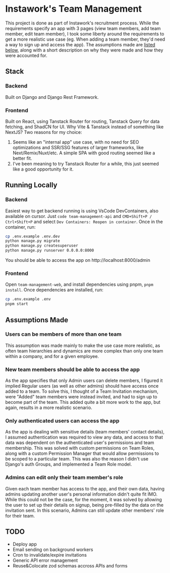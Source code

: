 # Instawork's Team Management
This project is done as part of Instawork's recruitment process. While the requirements specify an app with 3 pages (view team members, add team member, edit team member), I took some liberty around the requirements to get a more realistic use case (eg. When adding a team member, they'd need a way to sign up and access the app). The assumptions made are [listed below](#assumptions-made), along with a short description on why they were made and how they were accounted for.


## Stack

### Backend
Built on Django and Django Rest Framework.

### Frontend
Built on React, using Tanstack Router for routing, Tanstack Query for data fetching, and ShadCN for UI. Why Vite & Tanstack instead of something like NextJS? Two reasons for my choice:
1. Seems like an "internal app" use case, with no need for SEO optimizations and SSR/SSG features of larger frameworks, like Next/Remix/Nuxt/etc. A simple SPA with good routing seemed like a better fit.
1. I've been meaning to try Tanstack Router for a while, this just seemed like a good opportunity for it.

## Running Locally
### Backend
Easiest way to get backend running is using VsCode DevContainers, also available on cursor. Just `code team-management-api` and `CMD+Shift+P / Ctrl+Shift+P` and select `Dev Containers: Reopen in container`.
Once in the container, run:
```bash
cp .env.example .env.dev
python manage.py migrate
python manage.py createsuperuser
python manage.py runserver 0.0.0.0:8000
```
You should be able to access the app on http://localhost:8000/admin
### Frontend
Open `team-management-web`, and install dependencies using pnpm, `pnpm install`.
Once dependencies are installed, run:
```bash
cp .env.example .env
pnpm start
```

## Assumptions Made
### Users can be members of more than one team
This assumption was made mainly to make the use case more realistic, as often team hierarchies and dynamics are more complex than only one team within a company, and for a given employee.

### New team members should be able to access the app
As the app specifies that only Admin users can delete members, I figured it implied Regular users (as well as other admins) should have access once added to a team. To solve this, I thought of a Team Invitation mechanism, were "Added" team members were instead invited, and had to sign up to become part of the team. This added quite a bit more work to the app, but again, results in a more realistic scenario.

### Only authenticated users can access the app
As the app is dealing with sensitive details (team members' contact details), I assumed authentication was required to view any data, and access to that data was dependent on the authenticated user's permissions and team membership. This was solved with custom permissions on Team Roles, along with a custom Permission Manager that would allow permissions to be scoped to a particular team. This was also the reason I didn't use Django's auth Groups, and implemented a Team Role model.

### Admins can edit only their team member's role
Given each team member has access to the app, and their own data, having admins updating another user's personal information didn't quite fit IMO. While this could not be the case, for the moment, it was solved by allowing the user to set up their details on signup, being pre-filled by the data on the invitation sent. In this scenario, Admins can still update other members' role for their team.

## TODO
- Deploy app
- Email sending on background workers
- Cron to invalidate/expire invitations
- Generic API error management
- Reuse&Colocate zod schemas accross APIs and forms
